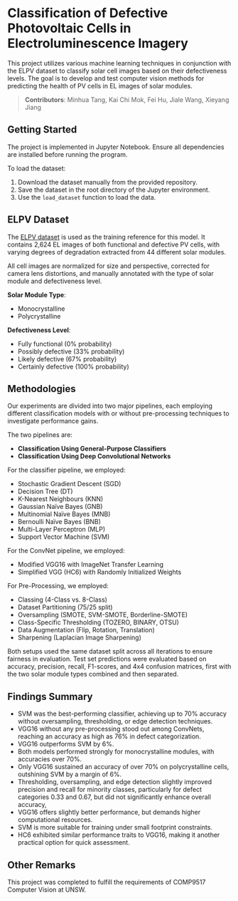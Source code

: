 # Classification of Defective Photovoltaic Cells in Electroluminescence Imagery

This project utilizes various machine learning techniques in conjunction with the ELPV dataset to classify solar cell images based on their defectiveness levels. The goal is to develop and test computer vision methods for predicting the health of PV cells in EL images of solar modules.

> **Contributors**: Minhua Tang, Kai Chi Mok, Fei Hu, Jiale Wang, Xieyang Jiang

## Getting Started

The project is implemented in Jupyter Notebook. Ensure all dependencies are installed before running the program.

To load the dataset:
1. Download the dataset manually from the provided repository.
2. Save the dataset in the root directory of the Jupyter environment.
3. Use the `load_dataset` function to load the data.

## ELPV Dataset 

The [ELPV dataset](https://github.com/zae-bayern/elpv-dataset) is used as the training reference for this model. It contains 2,624 EL images of both functional and defective PV cells, with varying degrees of degradation extracted from 44 different solar modules.

All cell images are normalized for size and perspective, corrected for camera lens distortions, and manually annotated with the type of solar module and defectiveness level.

**Solar Module Type**:
- Monocrystalline
- Polycrystalline

**Defectiveness Level**:
- Fully functional (0% probability)
- Possibly defective (33% probability)
- Likely defective (67% probability)
- Certainly defective (100% probability)

## Methodologies

Our experiments are divided into two major pipelines, each employing different classification models with or without pre-processing techniques to investigate performance gains.

The two pipelines are:
- **Classification Using General-Purpose Classifiers**
- **Classification Using Deep Convolutional Networks**

For the classifier pipeline, we employed:
- Stochastic Gradient Descent (SGD)
- Decision Tree (DT)
- K-Nearest Neighbours (KNN)
- Gaussian Naïve Bayes (GNB)
- Multinomial Naïve Bayes (MNB)
- Bernoulli Naïve Bayes (BNB)
- Multi-Layer Perceptron (MLP)
- Support Vector Machine (SVM)

For the ConvNet pipeline, we employed:
- Modified VGG16 with ImageNet Transfer Learning
- Simplified VGG (HC6) with Randomly Initialized Weights

For Pre-Processing, we employed:
- Classing (4-Class vs. 8-Class)
- Dataset Partitioning (75/25 split)
- Oversampling (SMOTE, SVM-SMOTE, Borderline-SMOTE)
- Class-Specific Thresholding (TOZERO, BINARY, OTSU)
- Data Augmentation (Flip, Rotation, Translation)
- Sharpening (Laplacian Image Sharpening)

Both setups used the same dataset split across all iterations to ensure fairness in evaluation. Test set predictions were evaluated based on accuracy, precision, recall, F1-scores, and 4x4 confusion matrices, first with the two solar module types combined and then separated.

## Findings Summary

- SVM was the best-performing classifier, achieving up to 70% accuracy without oversampling, thresholding, or edge detection techniques.
- VGG16 without any pre-processing stood out among ConvNets, reaching an accuracy as high as 76% in defect categorization.
- VGG16 outperforms SVM by 6%.
- Both models performed strongly for monocrystalline modules,  with accuracies over 70%.
- Only VGG16 sustained an accuracy of over 70% on polycrystalline cells, outshining SVM by a margin of 6%.
- Thresholding, oversampling, and edge detection slightly improved precision and recall for minority classes, particularly for defect categories 0.33 and 0.67, but did not significantly enhance overall accuracy,
- VGG16 offers slightly better performance, but demands higher computational resources.
- SVM is more suitable for training under small footprint constraints.
- HC6 exhibited similar performance traits to VGG16, making it another practical option for quick assessment.

## Other Remarks

This project was completed to fulfill the requirements of COMP9517 Computer Vision at UNSW.
